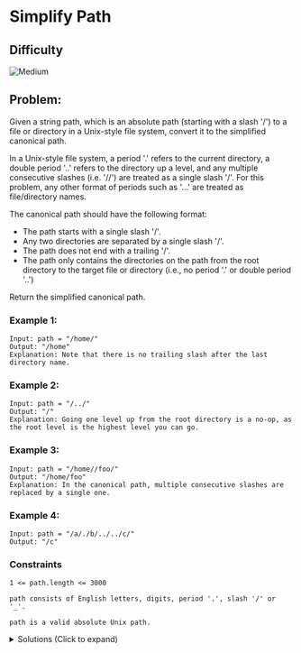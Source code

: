 # Simplify Path

## Difficulty

![Medium](https://img.shields.io/badge/medium-ef6c00?style=for-the-badge&logoColor=white)

## Problem:

Given a string path, which is an absolute path (starting with a slash '/') to a file or directory in a Unix-style file system, convert it to the simplified canonical path.

In a Unix-style file system, a period '.' refers to the current directory, a double period '..' refers to the directory up a level, and any multiple consecutive slashes (i.e. '//') are treated as a single slash '/'. For this problem, any other format of periods such as '...' are treated as file/directory names.

The canonical path should have the following format:

- The path starts with a single slash '/'.
- Any two directories are separated by a single slash '/'.
- The path does not end with a trailing '/'.
- The path only contains the directories on the path from the root directory to the target file or directory (i.e., no period '.' or double period '..')

Return the simplified canonical path.

### Example 1:

```
Input: path = "/home/"
Output: "/home"
Explanation: Note that there is no trailing slash after the last directory name.
```

### Example 2:

```
Input: path = "/../"
Output: "/"
Explanation: Going one level up from the root directory is a no-op, as the root level is the highest level you can go.
```

### Example 3:

```
Input: path = "/home//foo/"
Output: "/home/foo"
Explanation: In the canonical path, multiple consecutive slashes are replaced by a single one.
```

### Example 4:

```
Input: path = "/a/./b/../../c/"
Output: "/c"
```

### Constraints

`1 <= path.length <= 3000`

`path consists of English letters, digits, period '.', slash '/' or '_'.`

`path is a valid absolute Unix path.`

<details>
  <summary>Solutions (Click to expand)</summary>

### Explanation

##### Linked List Queue

We'll need a data structure to represent our directories. Order here matters, our directories must come after its parent dir and before its child dir. We'll need some reference to the current directory that we can track backwards to its parent directory in the case of `..`.

If you think about what a is its a organized space with references to files and other directories. In a path, directories are separated by `/` where one directory that comes before another in a path is said to point to the later dir. We can best represent this as a Linked List. For example:

```
path = '/root/home/docs'

root -> home -> docs
```

Here the tail of the list represents the current directory

`..` indicates backtracking to the parent directory of the current directory. We can represent this in a Linked List by pointing the tail to the parent of the last directory.

```
path = '/root/home/docs/..'

root -> home -> docs <- tail

// .. backtrack

root -> home <- tail
```

Note: `./` is redundant and has the same effect as an empty string. We can skip `.` the same way we skip empty string between directories `/""/`.

Once we go through all the paths, all the string in between `/`, we can convert the list into a string by one by one combining the nodes from left to right with `/` in between

Note: We can also represent the linked list as an array though not as performant when it comes to polling from the front

Time: `O(N)` Where `N` is the total number of directories or names between `/`

Space: `O(N)`

- [JavaScript](./simplify-path.js)
- [TypeScript](./simplify-path.ts)
- [Java](./simplify-path.java)
- [Go](./simplify-path.go)
</details>
